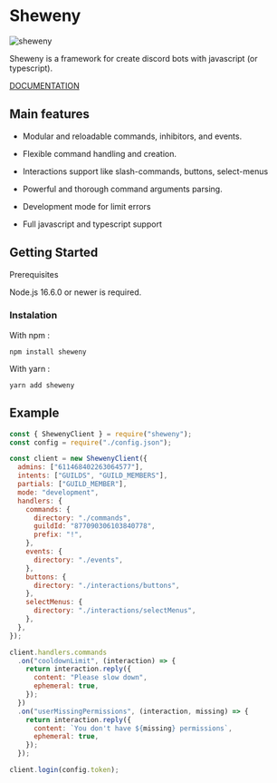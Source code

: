 # Sheweny

![sheweny](https://cdn.discordapp.com/attachments/881988260925153322/882027519753224244/sheweny_baniere.png)

Sheweny is a framework for create discord bots with javascript (or typescript).

[DOCUMENTATION](https://sheweny.js.org)

## Main features

- Modular and reloadable commands, inhibitors, and events. 

- Flexible command handling and creation.

- Interactions support like slash-commands, buttons, select-menus

- Powerful and thorough command arguments parsing.

- Development mode for limit errors

- Full javascript and typescript support

## Getting Started

Prerequisites

Node.js 16.6.0 or newer is required.

### Instalation

With npm :

```sh-session
npm install sheweny
```

With yarn :

```sh-session
yarn add sheweny
```

## Example

```js
const { ShewenyClient } = require("sheweny");
const config = require("./config.json");

const client = new ShewenyClient({
  admins: ["611468402263064577"],
  intents: ["GUILDS", "GUILD_MEMBERS"],
  partials: ["GUILD_MEMBER"],
  mode: "development",
  handlers: {
    commands: {
      directory: "./commands",
      guildId: "877090306103840778",
      prefix: "!",
    },
    events: {
      directory: "./events",
    },
    buttons: {
      directory: "./interactions/buttons",
    },
    selectMenus: {
      directory: "./interactions/selectMenus",
    },
  },
});

client.handlers.commands
  .on("cooldownLimit", (interaction) => {
    return interaction.reply({
      content: "Please slow down",
      ephemeral: true,
    });
  })
  .on("userMissingPermissions", (interaction, missing) => {
    return interaction.reply({
      content: `You don't have ${missing} permissions`,
      ephemeral: true,
    });
  });

client.login(config.token);
```
